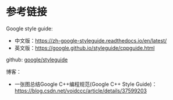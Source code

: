 # 参考链接

Google style guide:

- 中文版：<https://zh-google-styleguide.readthedocs.io/en/latest/>
- 英文版：<https://google.github.io/styleguide/cppguide.html>

github: [google/styleguide](https://github.com/google/styleguide)

博客：

- 一张图总结Google C++编程规范(Google C++ Style Guide)： <https://blog.csdn.net/voidccc/article/details/37599203>